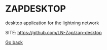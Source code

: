 # ZAPDESKTOP
 
 desktop application for the lightning network
 
 SITE: https://github.com/LN-Zap/zap-desktop

 [Go back](https://portable-linux-apps.github.io/apps.html)
